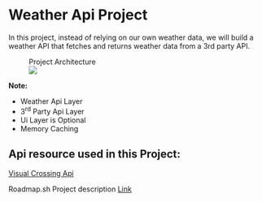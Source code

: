 <h1>Weather Api Project</h1>
<article>
  <p>In this project, instead of relying on our own weather data, we will build a weather API that fetches and returns weather data from a 3rd party API.</p>
</article>
<section>
  <figure>
    <figcaption>Project Architecture</figcaption>
    <img src="https://assets.roadmap.sh/guest/weather-api-f8i1q.png">
  </figure>
</section>
<div>
  <div><p><strong>Note:</strong></p></div>
  <div>
    <ul>
      <li>Weather Api Layer</li>
      <li>3<sup>rd</sup> Party Api Layer</li>
      <li>Ui Layer is Optional</li>
      <li>Memory Caching</li>
    </ul>
  </div>
</div>
<h2>Api resource used in this Project:</h2>
<div>
  <p><a href="https://www.visualcrossing.com/weather-api">Visual Crossing Api</a></p>
</div>
<div>
  <p>Roadmap.sh Project description <a href="https://roadmap.sh/projects/weather-api-wrapper-service">Link</a></p>
</div>
